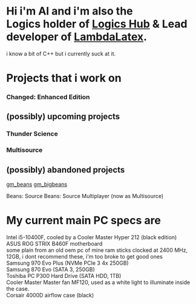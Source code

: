 # Hi i'm Al and i'm also the <br> Logics holder of [Logics Hub](https://github.com/HubsLogic) & Lead developer of [LambdaLatex](https://github.com/LambdaLatex).
i know a bit of C++ but i currently suck at it.

# Projects that i work on
### Changed: Enhanced Edition 

## (possibly) upcoming projects
### Thunder Science
### Multisource

## (possibly) abandoned projects
[gm_beans](https://steamcommunity.com/sharedfiles/filedetails/?id=2045610499)
[gm_bigbeans](https://steamcommunity.com/sharedfiles/filedetails/?id=2051821121)
<br>

Beans: Source
Beans: Source Multiplayer (now as Multisource)

# My current main PC specs are

Intel i5-10400F, cooled by a Cooler Master Hyper 212 (black edition)
<br>
ASUS ROG STRIX B460F motherboard
<br>
some plain from an old oem pc of mine ram sticks clocked at 2400 MHz, 12GB, i dont recommend these, i'm too broke to get good ones
<br>
Samsung 970 Evo Plus (NVMe PCIe 3 4x 250GB)
<br>
Samsung 870 Evo (SATA 3, 250GB)
<br>
Toshiba PC P300 Hard Drive (SATA HDD, 1TB)
<br>
Cooler Master Master fan MF120, used as a white light to illuminate inside the case.
<br>
Corsair 4000D airflow case (black)
